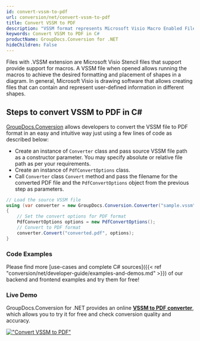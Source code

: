 ```yaml
---
id: convert-vssm-to-pdf
url: conversion/net/convert-vssm-to-pdf
title: Convert VSSM to PDF
description: "VSSM format represents Microsoft Visio Macro Enabled File Format with .vssm extension. Learn how to convert VSSM to PDF file programmatically in C# language using GroupDocs.Conversion for .NET library."
keywords: Convert VSSM to PDF in C#
productName: GroupDocs.Conversion for .NET
hideChildren: False
---
```


Files with .VSSM extension are Microsoft Visio Stencil files that support provide support for macros. A VSSM file when opened allows running the macros to achieve the desired formatting and placement of shapes in a diagram. In general, Microsoft Visio is drawing software that allows creating files that can contain and represent user-defined information in different shapes.

## Steps to convert VSSM to PDF in C#

[GroupDocs.Conversion](https://products.groupdocs.com/conversion/net) allows developers to convert the VSSM file to PDF format in an easy and intuitive way just using a few lines of code as described below:

* Create an instance of `Converter` class and pass source VSSM file path as a constructor parameter. You may specify absolute or relative file path as per your requirements. 
* Create an instance of `PdfConvertOptions` class.
* Call `Converter` class `Convert` method and pass the filename for the converted PDF file and the `PdfConvertOptions` object from the previous step as parameters.

```csharp
// Load the source VSSM file
using (var converter = new GroupDocs.Conversion.Converter("sample.vssm"))
{
    // Set the convert options for PDF format
    PdfConvertOptions options = new PdfConvertOptions();
    // Convert to PDF format
    converter.Convert("converted.pdf", options);
}
```

### Code Examples

Please find more [use-cases and complete C# sources]({{< ref "conversion/net/developer-guide/examples-and-demos.md" >}}) of our backend and frontend examples and try them for free!

### Live Demo

GroupDocs.Conversion for .NET provides an online [**VSSM to PDF converter**](https://products.groupdocs.app/conversion/vssm-to-pdf), which allows you to try it for free and check conversion quality and accuracy.

[!["Convert VSSM to PDF"](conversion/net/images/convert-vssm-to-pdf.png)](https://products.groupdocs.app/conversion/vssm-to-pdf)